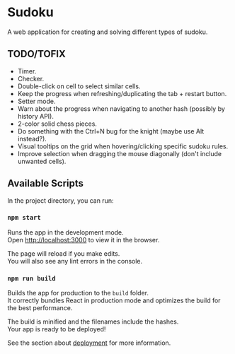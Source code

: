 # Sudoku

A web application for creating and solving different types of sudoku.

## TODO/TOFIX
- Timer.
- Checker.
- Double-click on cell to select similar cells.
- Keep the progress when refreshing/duplicating the tab + restart button.
- Setter mode.
- Warn about the progress when navigating to another hash (possibly by history API).
- 2-color solid chess pieces.
- Do something with the Ctrl+N bug for the knight (maybe use Alt instead?).
- Visual tooltips on the grid when hovering/clicking specific sudoku rules.
- Improve selection when dragging the mouse diagonally (don't include unwanted cells).

## Available Scripts

In the project directory, you can run:

### `npm start`

Runs the app in the development mode.\
Open [http://localhost:3000](http://localhost:3000) to view it in the browser.

The page will reload if you make edits.\
You will also see any lint errors in the console.

### `npm run build`

Builds the app for production to the `build` folder.\
It correctly bundles React in production mode and optimizes the build for the best performance.

The build is minified and the filenames include the hashes.\
Your app is ready to be deployed!

See the section about [deployment](https://facebook.github.io/create-react-app/docs/deployment) for more information.
